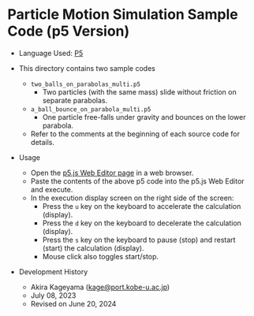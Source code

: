 # Particle Motion Simulation Sample Code (p5 Version)

* Language Used: [P5](https://p5js.org)

* This directory contains two sample codes
    * `two_balls_on_parabolas_multi.p5`
        * Two particles (with the same mass) slide without friction on separate parabolas.
    * `a_ball_bounce_on_parabola_multi.p5`
        * One particle free-falls under gravity and bounces on the lower parabola.
   * Refer to the comments at the beginning of each source code for details.
       
* Usage
   - Open the [p5.js Web Editor page](https://editor.p5js.org) in a web browser.
   - Paste the contents of the above p5 code into the p5.js Web Editor and execute.
   - In the execution display screen on the right side of the screen:
       - Press the `u` key on the keyboard to accelerate the calculation (display).
       - Press the `d` key on the keyboard to decelerate the calculation (display).
       - Press the `s` key on the keyboard to pause (stop) and restart (start) the calculation (display).
       - Mouse click also toggles start/stop.
    
* Development History
    - Akira Kageyama (kage@port.kobe-u.ac.jp)
    - July 08, 2023
    - Revised on June 20, 2024

